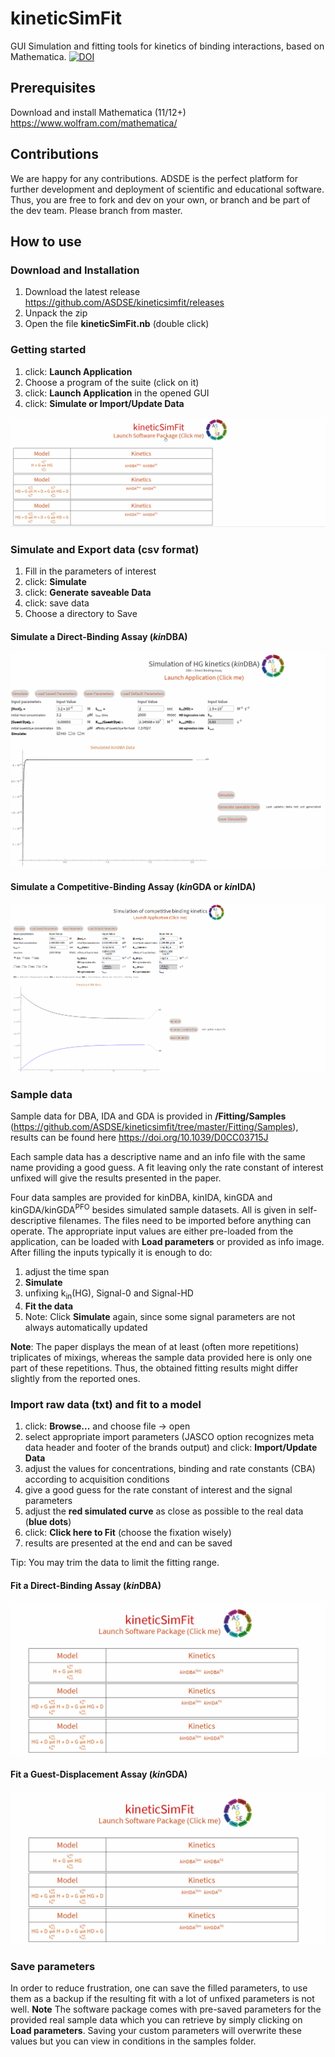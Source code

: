 # kineticSimFit

GUI Simulation and fitting tools for kinetics of binding interactions, based on Mathematica.
[![DOI](https://zenodo.org/badge/262844546.svg)](https://zenodo.org/badge/latestdoi/262844546)
## Prerequisites

Download and install Mathematica (11/12+) <https://www.wolfram.com/mathematica/>

## Contributions

We are happy for any contributions. ADSDE is the perfect platform for further development and deployment of scientific and educational software. Thus, you are free to fork and dev on your own, or branch and be part of the dev team. Please branch from master.

## How to use

### Download and Installation

1. Download the latest release <https://github.com/ASDSE/kineticsimfit/releases>
2. Unpack the zip
3. Open the file **kineticSimFit.nb** (double click)

### Getting started

1. click: **Launch Application**
2. Choose a program of the suite (click on it)
3. click: **Launch Application** in the opened GUI
4. click: **Simulate or Import/Update Data**

![](Assets/get_started.gif)

### Simulate and Export data (csv format)

1. Fill in the parameters of interest
2. click: **Simulate**
3. click: **Generate saveable Data**
4. click: save data
5. Choose a directory to Save

  #### Simulate a Direct-Binding Assay (*kin*DBA)

![](Assets/SimulationkinDBA.gif)

#### Simulate a Competitive-Binding Assay (*kin*GDA or *kin*IDA)

![](Assets/SimulationkinCBA.gif)

### Sample data

Sample data for DBA, IDA and GDA is provided in **/Fitting/Samples** (<https://github.com/ASDSE/kineticsimfit/tree/master/Fitting/Samples>), results can be found here https://doi.org/10.1039/D0CC03715J

Each sample data has a descriptive name and an info file with the same name providing a good guess. A fit leaving only the rate constant of interest unfixed will give the results presented in the paper.

Four data samples are provided for kinDBA, kinIDA, kinGDA and kinGDA/kinGDA<sup>PFO</sup> besides simulated sample datasets. All is given in self-descriptive filenames. The files need to be imported before anything can operate. The appropriate input values are either pre-loaded from the application, can be loaded with **Load parameters** or provided as info image. After filling the inputs typically it is enough to do:
1. adjust the time span
2. **Simulate**
3.  unfixing k<sub>in</sub>(HG), Signal-0 and Signal-HD
4. **Fit the data**
5. Note: Click **Simulate** again, since some signal parameters are not always automatically updated

**Note**: The paper displays the mean of at least (often more repetitions) triplicates of mixings, whereas the sample data provided here is only one part of these repetitions. Thus, the obtained fitting results might differ slightly from the reported ones.

### Import raw data (txt) and fit to a model

1. click: **Browse...** and choose file -> open
2. select appropriate import parameters (JASCO option recognizes meta data header and footer of the brands output) and click: **Import/Update Data**
3. adjust the values for concentrations, binding and rate constants (CBA) according to acquisition conditions
4. give a good guess for the rate constant of interest and the signal parameters
5. adjust the **red simulated curve** as close as possible to the real data (**blue dots**)
6. click: **Click here to Fit** (choose the fixation wisely)
7. results are presented at the end and can be saved

Tip: You may trim the data to limit the fitting range.

  #### Fit a Direct-Binding Assay (*kin*DBA)

![](Assets/FittingkinDBA_sampleData.gif)

#### Fit a Guest-Displacement Assay (*kin*GDA)

![](Assets/FittingkinGDA_sampleData.gif)

### Save parameters

In order to reduce frustration, one can save the filled parameters, to use them as a backup if the resulting fit with a lot of unfixed parameters is not well. **Note** The software package comes with pre-saved parameters for the provided real sample data which you can retrieve by simply clicking on **Load parameters**. Saving your custom parameters will overwrite these values but you can view in conditions in the samples folder.
